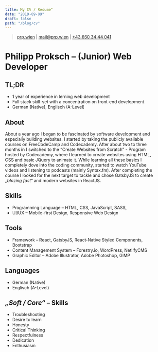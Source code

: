 ```yaml
---
title: My CV / Resume"
date: "2019-09-09"
draft: false
path: "/blog/cv"
---
```


> [prp.wien](https://prp.wien) | 
[mail@prp.wien](mailto:mail@prp.wien) | 
[+43 660 34 44 041](tel:+436603444041)

# Philipp Proksch &ndash; (Junior) Web Developer
## TL;DR
- 1 year of experience in lerning web development
- Full stack skill-set with a concentration on front-end development
- German (Native), Englisch (A-Level)

## About 
About a year ago I began to be fascinated by software development and especially building websites. 
I started by taking the publicly available courses on FreeCodeCamp and Codecademy. 
After about two to three months in I switched to the “Create Websites from Scratch” - Program hosted by Codecademy, 
where I learned to create websites using HTML, CSS and basic JQuery to animate it.
While learning all these basics I completely dove into the coding community, started to watch YouTube videos and listening to podcasts (mainly Syntax.fm). 
After completing the course I looked for the next target to tackle and chose GatsbyJS to create *„blazing fast“* and modern websites in ReactJS.

## Skills
- Programming Language &ndash; HTML, CSS, JavaScript, SASS,
- UI/UX &ndash; Mobile-first Design, Responsive Web Design

## Tools
- Framework &ndash; React, GatsbyJS, React-Native Styled Components, Bootstrap
- Content Management System &ndash; Forestry.io, WordPress, NetlifyCMS
- Graphic Editor &ndash; Adobe Illustrator, Adobe Photoshop, GIMP

## Languages
- German (Native)
- Englisch (A-Level)

## *„Soft / Core“* &ndash; Skills
- Troubleshooting 
- Desire to learn
- Honesty
- Critical Thinking
- Respectfulness
- Dedication
- Enthusiasm


